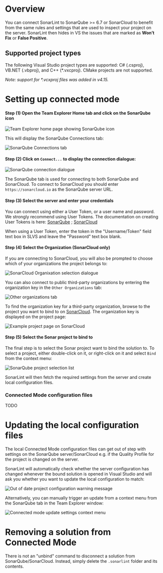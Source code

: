 # Overview
You can connect SonarLint to SonarQube >= 6.7 or SonarCloud to benefit from the same rules and settings that are used to inspect your project on the server. SonarLint then hides in VS the issues that are marked as **Won’t Fix** or **False Positive**.

## Supported project types
The following Visual Studio project types are supported: C# (.csproj), VB.NET (.vbproj), and C++ (*.vxcproj).
CMake projects are not supported.

_Note: support for *.vcxproj files was added in v4.15._

# Setting up connected mode
#### Step (1) Open the Team Explorer Home tab and click on the SonarQube icon

![Team Explorer home page showing SonarQube icon](https://github.com/SonarSource/sonarlint-visualstudio/blob/master/docs/wiki/ConnectedMode/CM_TeamExplorerHomePage_v4_14.png)

This will display the SonarQube Connections tab:

![SonarQube Connections tab](https://github.com/SonarSource/sonarlint-visualstudio/blob/master/docs/wiki/ConnectedMode/CM_SonarQubeTeamExplorerTab_v4_14.png)

#### Step (2) Click on `Connect...` to display the connection dialogue:

![SonarQube connection dialogue](https://github.com/SonarSource/sonarlint-visualstudio/blob/master/docs/wiki/ConnectedMode/CM_ConnectionDialogue_v4_14.png)

The SonarQube tab is used for connecting to both SonarQube and SonarCloud. To connect to SonarCloud you should enter `https://sonarcloud.io` as the SonarQube server URL.

#### Step (3) Select the server and enter your credentials
You can connect using either a User Token, or a user name and password. We strongly recommend using User Tokens.
The documentation on creating User Tokens is here: 
[SonarQube](https://docs.sonarqube.org/latest/user-guide/user-token/) ; [SonarCloud](https://sonarcloud.io/documentation/user-guide/user-token/)

When using a User Token, enter the token in the "Username/Token" field text box in SLVS and leave the "Password" text box blank.

#### Step (4) Select the Organization (SonarCloud only)
If you are connecting to SonarCloud, you will also be prompted to choose which of your organizations the project belongs to:

![SonarCloud Organixation selection dialogue](https://github.com/SonarSource/sonarlint-visualstudio/blob/master/docs/wiki/ConnectedMode/CM_OrgDialogue_v4_14.png)

You can also connect to public third-party organizations by entering the organization key in the `Other Organizations` tab:

![Other organizations tab](https://github.com/SonarSource/sonarlint-visualstudio/blob/master/docs/wiki/ConnectedMode/CM_Org_OtherOrgs_v4_14.png)

To find the organization key for a third-party organization, browse to the project you want to bind to on [SonarCloud](https://sonarcloud.io/projects). The organization key is displayed on the project page:

![Example project page on SonarCloud](https://github.com/SonarSource/sonarlint-visualstudio/blob/master/docs/wiki/ConnectedMode/CM_ExampleOrgKeyOnSonarCloud.png)

#### Step (5) Select the Sonar project to bind to
The final step is to select the Sonar project want to bind the solution to.
To select a project, either double-click on it, or right-click on it and select `Bind` from the context menu:

![SonarQube project selection list](https://github.com/SonarSource/sonarlint-visualstudio/blob/master/docs/wiki/ConnectedMode/CM_ProjectSelection_v4_14.png)

SonarLint will then fetch the required settings from the server and create local configuration files.

### Connected Mode configuration files
TODO

# Updating the local configuration files
The local Connected Mode configuration files can get out of step with settings on the SonarQube server/SonarCloud e.g. if the Quality Profile for the project is changed on the server.

SonarLint will automatically check whether the server configuration has changed whenever the bound solution is opened in Visual Studio and will ask you whether you want to update the local configuration to match:

![Out of date project configuration warning message](https://github.com/SonarSource/sonarlint-visualstudio/blob/master/docs/wiki//ConnectedMode/CM_OutOfDateConfig_v4_14.png)

Alternatively, you can manually trigger an update from a context menu from the SonarQube tab in the Team Explorer window:

![Connected mode update settings context menu](https://github.com/SonarSource/sonarlint-visualstudio/blob/master/docs/wiki//ConnectedMode/CM_RefreshBinding_v4_14.png)

# Removing a solution from Connected Mode
There is not an "unbind" command to disconnect a solution from SonarQube/SonarCloud. Instead, simply delete the `.sonarlint` folder and its contents.
